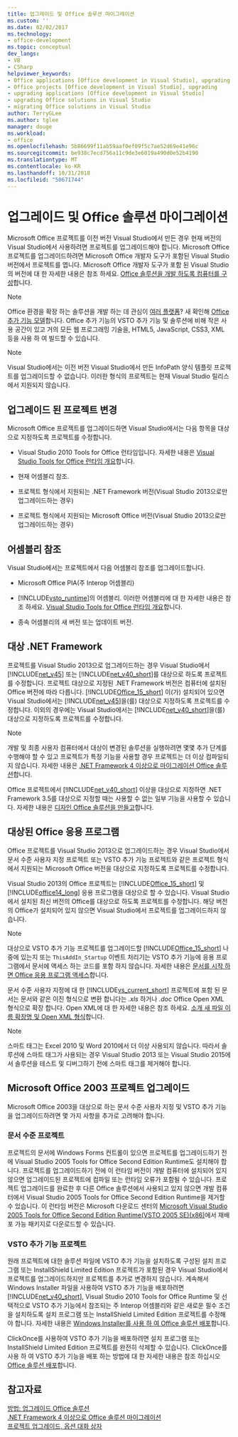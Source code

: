 ```yaml
---
title: 업그레이드 및 Office 솔루션 마이그레이션
ms.custom: ''
ms.date: 02/02/2017
ms.technology:
- office-development
ms.topic: conceptual
dev_langs:
- VB
- CSharp
helpviewer_keywords:
- Office applications [Office development in Visual Studio], upgrading
- Office projects [Office development in Visual Studio], upgrading
- upgrading applications [Office development in Visual Studio]
- upgrading Office solutions in Visual Studio
- migrating Office solutions in Visual Studio
author: TerryGLee
ms.author: tglee
manager: douge
ms.workload:
- office
ms.openlocfilehash: 5b86699f11ab59aaf0ef09f5c7ae52d69e41e96c
ms.sourcegitcommit: be938c7ecd756a11c9de3e6019a490d0e52b4190
ms.translationtype: MT
ms.contentlocale: ko-KR
ms.lasthandoff: 10/31/2018
ms.locfileid: "50671744"
---
```

# <a name="upgrade-and-migrate-office-solutions"></a>업그레이드 및 Office 솔루션 마이그레이션
  Microsoft Office 프로젝트를 이전 버전 Visual Studio에서 만든 경우 현재 버전의 Visual Studio에서 사용하려면 프로젝트를 업그레이드해야 합니다. Microsoft Office 프로젝트를 업그레이드하려면 Microsoft Office 개발자 도구가 포함된 Visual Studio 버전에서 프로젝트를 엽니다. Microsoft Office 개발자 도구가 포함 된 Visual Studio의 버전에 대 한 자세한 내용은 참조 하세요. [Office 솔루션을 개발 하도록 컴퓨터를 구성](../vsto/configuring-a-computer-to-develop-office-solutions.md)합니다.  
  
> [!NOTE]  
>  Office 환경을 확장 하는 솔루션을 개발 하는 데 관심이 [여러 플랫폼](https://dev.office.com/add-in-availability)? 새 확인해 [Office 추가 기능 모델](https://dev.office.com/docs/add-ins/overview/office-add-ins)합니다. Office 추가 기능의 VSTO 추가 기능 및 솔루션에 비해 작은 사용 공간이 있고 거의 모든 웹 프로그래밍 기술을, HTML5, JavaScript, CSS3, XML 등을 사용 하 여 빌드할 수 있습니다.  
  
> [!NOTE]  
>  Visual Studio에서는 이전 버전 Visual Studio에서 만든 InfoPath 양식 템플릿 프로젝트를 업그레이드할 수 없습니다. 이러한 형식의 프로젝트는 현재 Visual Studio 릴리스에서 지원되지 않습니다.  
  
## <a name="changes-to-upgraded-projects"></a>업그레이드 된 프로젝트 변경  
 Microsoft Office 프로젝트를 업그레이드하면 Visual Studio에서는 다음 항목을 대상으로 지정하도록 프로젝트를 수정합니다.  
  
-   Visual Studio 2010 Tools for Office 런타임입니다. 자세한 내용은 [Visual Studio Tools for Office 런타임 개요](../vsto/visual-studio-tools-for-office-runtime-overview.md)합니다.  
  
-   현재 어셈블리 참조.  
  
-   프로젝트 형식에서 지원되는 .NET Framework 버전(Visual Studio 2013으로만 업그레이드하는 경우)  
  
-   프로젝트 형식에서 지원되는 Microsoft Office 버전(Visual Studio 2013으로만 업그레이드하는 경우)  
  
## <a name="assembly-references"></a>어셈블리 참조  
 Visual Studio에서는 프로젝트에서 다음 어셈블리 참조를 업그레이드합니다.  
  
-   Microsoft Office PIA(주 Interop 어셈블리)  
  
-   [!INCLUDE[vsto_runtime](../vsto/includes/vsto-runtime-md.md)]의 어셈블리. 이러한 어셈블리에 대 한 자세한 내용은 참조 하세요. [Visual Studio Tools for Office 런타임 개요](../vsto/visual-studio-tools-for-office-runtime-overview.md)합니다.  
  
-   종속 어셈블리의 새 버전 또는 업데이트 버전.  
  
## <a name="targeted-net-framework"></a>대상 .NET Framework  
 프로젝트를 Visual Studio 2013으로 업그레이드하는 경우 Visual Studio에서 [!INCLUDE[net_v45](../vsto/includes/net-v45-md.md)] 또는 [!INCLUDE[net_v40_short](../sharepoint/includes/net-v40-short-md.md)]를 대상으로 하도록 프로젝트를 수정합니다. 프로젝트 대상으로 지정된 .NET Framework 버전은 컴퓨터에 설치된 Office 버전에 따라 다릅니다. [!INCLUDE[Office_15_short](../vsto/includes/office-15-short-md.md)] 이(가) 설치되어 있으면 Visual Studio에서는 [!INCLUDE[net_v45](../vsto/includes/net-v45-md.md)]을(를) 대상으로 지정하도록 프로젝트를 수정합니다. 이외의 경우에는 Visual Studio에서는 [!INCLUDE[net_v40_short](../sharepoint/includes/net-v40-short-md.md)]을(를) 대상으로 지정하도록 프로젝트를 수정합니다.  
  
> [!NOTE]  
>  개발 및 최종 사용자 컴퓨터에서 대상이 변경된 솔루션을 실행하려면 몇몇 추가 단계를 수행해야 할 수 있고 프로젝트가 특정 기능을 사용할 경우 프로젝트는 더 이상 컴파일되지 않습니다. 자세한 내용은 [.NET Framework 4 이상으로 마이그레이션 Office 솔루션](../vsto/migrating-office-solutions-to-the-dotnet-framework-4-or-later.md)합니다.  
  
 Office 프로젝트에서 [!INCLUDE[net_v40_short](../sharepoint/includes/net-v40-short-md.md)] 이상을 대상으로 지정하면 .NET Framework 3.5를 대상으로 지정할 때는 사용할 수 없는 일부 기능을 사용할 수 있습니다. 자세한 내용은 [디자인 Office 솔루션을 만들고](../vsto/designing-and-creating-office-solutions.md)합니다.  
  
## <a name="targeted-office-application"></a>대상된 Office 응용 프로그램  
 Office 프로젝트를 Visual Studio 2013으로 업그레이드하는 경우 Visual Studio에서 문서 수준 사용자 지정 프로젝트 또는 VSTO 추가 기능 프로젝트와 같은 프로젝트 형식에서 지원되는 Microsoft Office 버전을 대상으로 지정하도록 프로젝트를 수정합니다.  
  
 Visual Studio 2013의 Office 프로젝트는 [!INCLUDE[Office_15_short](../vsto/includes/office-15-short-md.md)] 및 [!INCLUDE[office14_long](../vsto/includes/office14-long-md.md)] 응용 프로그램을 대상으로 할 수 있습니다. Visual Studio에서 설치된 최신 버전의 Office를 대상으로 하도록 프로젝트를 수정합니다. 해당 버전의 Office가 설치되어 있지 않으면 Visual Studio에서 프로젝트를 업그레이드하지 않습니다.  
  
> [!NOTE]  
>  대상으로 VSTO 추가 기능 프로젝트를 업그레이드할 [!INCLUDE[Office_15_short](../vsto/includes/office-15-short-md.md)] 나중에 있는지 또는 `ThisAddIn_Startup` 이벤트 처리기는 VSTO 추가 기능에 응용 프로그램에서 문서에 액세스 하는 코드를 포함 하지 않습니다. 자세한 내용은 [문서를 시작 하면 Office 응용 프로그램 액세스](../vsto/programming-vsto-add-ins.md#AccessingDocuments)합니다.  
  
 문서 수준 사용자 지정에 대 한 [!INCLUDE[vs_current_short](../sharepoint/includes/vs-current-short-md.md)] 프로젝트에 포함 된 문서는 문서와 같은 이진 형식으로 변환 합니다는 *.xls* 하거나 *.doc* Office Open XML 형식으로 확장 합니다. Open XML에 대 한 자세한 내용은 참조 하세요. [소개 새 파일 이름 확장명 및 Open XML 형식](https://support.office.com/en-nz/article/Introduction-to-new-file-name-extensions-eca81dcb-5626-4e5b-8362-524d13ae4ec1)합니다.  
  
> [!NOTE]  
>  스마트 태그는 Excel 2010 및 Word 2010에서 더 이상 사용되지 않습니다. 따라서 솔루션에 스마트 태그가 사용되는 경우 Visual Studio 2013 또는 Visual Studio 2015에서 솔루션을 테스트 및 디버그하기 전에 스마트 태그를 제거해야 합니다.  
  
## <a name="upgrade-microsoft-office-2003-projects"></a>Microsoft Office 2003 프로젝트 업그레이드  
 Microsoft Office 2003을 대상으로 하는 문서 수준 사용자 지정 및 VSTO 추가 기능을 업그레이드하려면 몇 가지 사항을 추가로 고려해야 합니다.  
  
### <a name="document-level-projects"></a>문서 수준 프로젝트  
 프로젝트의 문서에 Windows Forms 컨트롤이 있으면 프로젝트를 업그레이드하기 전에 Visual Studio 2005 Tools for Office Second Edition Runtime도 설치해야 합니다. 프로젝트를 업그레이드하기 전에 이 런타임 버전이 개발 컴퓨터에 설치되어 있지 않으면 업그레이드된 프로젝트에 컴파일 또는 런타임 오류가 포함될 수 있습니다. 프로젝트 업그레이드를 완료한 후 다른 Office 솔루션에서 사용되고 있지 않으면 개발 컴퓨터에서 Visual Studio 2005 Tools for Office Second Edition Runtime을 제거할 수 있습니다. 이 런타임 버전은 Microsoft 다운로드 센터의 [Microsoft Visual Studio 2005 Tools for Office Second Edition Runtime(VSTO 2005 SE)(x86)](http://go.microsoft.com/fwlink/?linkid=49612)에서 재배포 가능 패키지로 다운로드할 수 있습니다.  
  
### <a name="vsto-add-in-projects"></a>VSTO 추가 기능 프로젝트  
 원래 프로젝트에 대한 솔루션 파일에 VSTO 추가 기능을 설치하도록 구성된 설치 프로그램 또는 InstallShield Limited Edition 프로젝트가 포함된 경우 Visual Studio에서 프로젝트를 업그레이드하지만 프로젝트를 추가로 변경하지 않습니다. 계속해서 Windows Installer 파일을 사용하여 VSTO 추가 기능을 배포하려면 [!INCLUDE[net_v40_short](../sharepoint/includes/net-v40-short-md.md)], Visual Studio 2010 Tools for Office Runtime 및 선택적으로 VSTO 추가 기능에서 참조되는 주 Interop 어셈블리와 같은 새로운 필수 조건을 설치하도록 설치 프로그램 또는 InstallShield Limited Edition 프로젝트를 수정해야 합니다. 자세한 내용은 [Windows Installer를 사용 하 여 Office 솔루션 배포](../vsto/deploying-an-office-solution-by-using-windows-installer.md)합니다.  
  
 ClickOnce를 사용하여 VSTO 추가 기능을 배포하려면 설치 프로그램 또는 InstallShield Limited Edition 프로젝트를 완전히 삭제할 수 있습니다. ClickOnce를 사용 하 여 VSTO 추가 기능을 배포 하는 방법에 대 한 자세한 내용은 참조 하십시오 [Office 솔루션 배포](../vsto/deploying-an-office-solution.md)합니다.  
  
## <a name="see-also"></a>참고자료  
 [방법: 업그레이드 Office 솔루션](https://msdn.microsoft.com/a269e539-b717-4680-a568-2152b070347e)   
 [.NET Framework 4 이상으로 Office 솔루션 마이그레이션](../vsto/migrating-office-solutions-to-the-dotnet-framework-4-or-later.md)   
 [프로젝트 업그레이드, 옵션 대화 상자](../vsto/project-upgrade-options-dialog-box.md)  
  
  